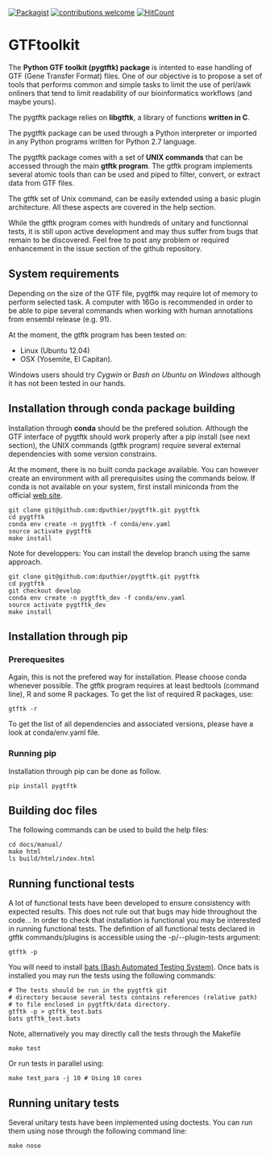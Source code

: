[![Packagist](https://img.shields.io/packagist/l/doctrine/orm.svg)](https://github.com/dputhier/gtftk) [![contributions welcome](https://img.shields.io/badge/contributions-welcome-brightgreen.svg?style=flat)](https://github.com/dputhier/gtftk/issues) [![HitCount](http://hits.dwyl.io/puthier/gtftk.svg)](http://hits.dwyl.io/puthier/gtftk)

# GTFtoolkit


The **Python GTF toolkit (pygtftk) package** is intented to ease handling of GTF (Gene Transfer Format) files. One of our objective is to propose a set of tools that performs common and simple tasks to limit the use of perl/awk onliners that tend to limit readability of our bioinformatics workflows (and maybe yours). 

The pygtftk package relies on **libgtftk**, a library of functions **written in C**.

The pygtftk package can be used through a Python interpreter or imported in any Python programs written for Python 2.7 language. 

The pygtftk package comes with a set of **UNIX commands** that can be accessed through the main **gtftk  program**. The gtftk program implements several atomic tools than can be used and piped to filter, convert, or extract data from GTF files.

The gtftk set of Unix command, can be easily extended using a basic plugin architecture. All these aspects are covered in the help section.

While the gtftk program comes with hundreds of unitary and functionnal tests, it is still upon  active development and may thus suffer from bugs that remain to be discovered. Feel free to post any problem or required enhancement in the issue section of the github repository. 

## System requirements

Depending on the size of the GTF file, pygtftk may require lot of memory to perform selected task. A computer with 16Go is recommended in order to be able to pipe several commands when working with human annotations from ensembl release (e.g. 91).

At the moment, the gtftk program has been tested on:

- Linux (Ubuntu 12.04)
- OSX (Yosemite, El Capitan).

Windows users should try *Cygwin* or *Bash on Ubuntu on Windows* although it has not been tested in our hands.


## Installation through conda package building

Installation through **conda** should be the prefered solution. Although the GTF interface of pygtftk should work properly after a pip install (see next section), the UNIX commands (gtftk program) require several external dependencies with some version constrains.

At the moment, there is no built conda package available. You can however create an environment with all prerequisites using the commands below.
If conda is not available on your system, first install miniconda from the official [web site](http://conda.pydata.org/miniconda.html).

    git clone git@github.com:dputhier/pygtftk.git pygtftk
    cd pygtftk
    conda env create -n pygtftk -f conda/env.yaml
    source activate pygtftk
    make install

Note for developpers: You can install the develop branch using the same approach.

    git clone git@github.com:dputhier/pygtftk.git pygtftk
    cd pygtftk
    git checkout develop
    conda env create -n pygtftk_dev -f conda/env.yaml
    source activate pygtftk_dev
    make install
    
## Installation through pip 

### Prerequesites
 
Again, this is not the prefered way for installation. Please choose conda whenever possible. The gtftk program requires at least bedtools (command line), R and some R packages. To get the list of required R packages, use:

    gtftk -r 

To get the list of all dependencies and associated versions, please have a look at conda/env.yaml file.

### Running pip 

Installation through pip can be done as follow.


    pip install pygtftk
    
   

## Building doc files

The following commands can be used to build the help files:

    cd docs/manual/
    make html
    ls build/html/index.html
    
## Running functional tests

A lot of functional tests have been developed to ensure consistency with expected results. This does not rule out that bugs may hide throughout the code... In order to check that installation is functional you may be interested in running functional tests. The definition of all functional tests declared in  gtftk commands/plugins is accessible using the -p/--plugin-tests argument:

    gtftk -p

You will need to install [bats (Bash Automated Testing System)](https://github.com/sstephenson/bats). Once bats is installed you may run the tests using the following commands:

    # The tests should be run in the pygtftk git
    # directory because several tests contains references (relative path)
    # to file enclosed in pygtftk/data directory.
    gtftk -p > gtftk_test.bats
    bats gtftk_test.bats

Note, alternatively you may directly call the tests through the Makefile

    make test

Or run tests in parallel using:

    make test_para -j 10 # Using 10 cores
        
## Running unitary tests

Several unitary tests have been implemented using doctests. You can run them using nose through the following command line:

    make nose
